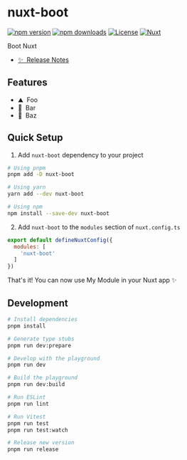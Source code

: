 # nuxt-boot

[![npm version][npm-version-src]][npm-version-href]
[![npm downloads][npm-downloads-src]][npm-downloads-href]
[![License][license-src]][license-href]
[![Nuxt][nuxt-src]][nuxt-href]

Boot Nuxt

- [✨ &nbsp;Release Notes](/CHANGELOG.md)
<!-- - [🏀 Online playground](https://stackblitz.com/github/your-org/nuxt-boot?file=playground%2Fapp.vue) -->
<!-- - [📖 &nbsp;Documentation](https://example.com) -->

## Features

<!-- Highlight some of the features your module provide here -->
- ⛰ &nbsp;Foo
- 🚠 &nbsp;Bar
- 🌲 &nbsp;Baz

## Quick Setup

1. Add `nuxt-boot` dependency to your project

```bash
# Using pnpm
pnpm add -D nuxt-boot

# Using yarn
yarn add --dev nuxt-boot

# Using npm
npm install --save-dev nuxt-boot
```

2. Add `nuxt-boot` to the `modules` section of `nuxt.config.ts`

```js
export default defineNuxtConfig({
  modules: [
    'nuxt-boot'
  ]
})
```

That's it! You can now use My Module in your Nuxt app ✨

## Development

```bash
# Install dependencies
pnpm install

# Generate type stubs
pnpm run dev:prepare

# Develop with the playground
pnpm run dev

# Build the playground
pnpm run dev:build

# Run ESLint
pnpm run lint

# Run Vitest
pnpm run test
pnpm run test:watch

# Release new version
pnpm run release
```

<!-- Badges -->
[npm-version-src]: https://img.shields.io/npm/v/nuxt-boot/latest.svg?style=flat&colorA=18181B&colorB=28CF8D
[npm-version-href]: https://npmjs.com/package/nuxt-boot

[npm-downloads-src]: https://img.shields.io/npm/dm/nuxt-boot.svg?style=flat&colorA=18181B&colorB=28CF8D
[npm-downloads-href]: https://npmjs.com/package/nuxt-boot

[license-src]: https://img.shields.io/npm/l/nuxt-boot.svg?style=flat&colorA=18181B&colorB=28CF8D
[license-href]: https://npmjs.com/package/nuxt-boot

[nuxt-src]: https://img.shields.io/badge/Nuxt-18181B?logo=nuxt.js
[nuxt-href]: https://nuxt.com




